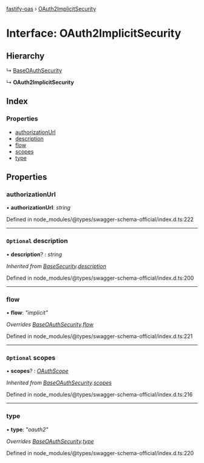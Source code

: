 [fastify-oas](../README.md) › [OAuth2ImplicitSecurity](oauth2implicitsecurity.md)

# Interface: OAuth2ImplicitSecurity

## Hierarchy

  ↳ [BaseOAuthSecurity](baseoauthsecurity.md)

  ↳ **OAuth2ImplicitSecurity**

## Index

### Properties

* [authorizationUrl](oauth2implicitsecurity.md#authorizationurl)
* [description](oauth2implicitsecurity.md#optional-description)
* [flow](oauth2implicitsecurity.md#flow)
* [scopes](oauth2implicitsecurity.md#optional-scopes)
* [type](oauth2implicitsecurity.md#type)

## Properties

###  authorizationUrl

• **authorizationUrl**: *string*

Defined in node_modules/@types/swagger-schema-official/index.d.ts:222

___

### `Optional` description

• **description**? : *string*

*Inherited from [BaseSecurity](basesecurity.md).[description](basesecurity.md#optional-description)*

Defined in node_modules/@types/swagger-schema-official/index.d.ts:200

___

###  flow

• **flow**: *"implicit"*

*Overrides [BaseOAuthSecurity](baseoauthsecurity.md).[flow](baseoauthsecurity.md#flow)*

Defined in node_modules/@types/swagger-schema-official/index.d.ts:221

___

### `Optional` scopes

• **scopes**? : *[OAuthScope](oauthscope.md)*

*Inherited from [BaseOAuthSecurity](baseoauthsecurity.md).[scopes](baseoauthsecurity.md#optional-scopes)*

Defined in node_modules/@types/swagger-schema-official/index.d.ts:216

___

###  type

• **type**: *"oauth2"*

*Overrides [BaseOAuthSecurity](baseoauthsecurity.md).[type](baseoauthsecurity.md#type)*

Defined in node_modules/@types/swagger-schema-official/index.d.ts:220
